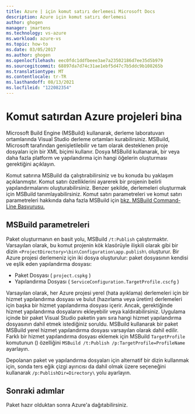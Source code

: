 ```yaml
---
title: Azure | için komut satırı derlemesi Microsoft Docs
description: Azure için komut satırı derlemesi
author: ghogen
manager: jmartens
ms.technology: vs-azure
ms.workload: azure-vs
ms.topic: how-to
ms.date: 03/05/2017
ms.author: ghogen
ms.openlocfilehash: eec0fdc1ddfbeee3ae7a23502186d7ee35d5b979
ms.sourcegitcommit: 68897da7d74c31ae1ebf5d47c7b5ddc9b108265b
ms.translationtype: MT
ms.contentlocale: tr-TR
ms.lasthandoff: 08/13/2021
ms.locfileid: "122082354"
---
```

# <a name="building-azure-projects-from-the-command-line"></a>Komut satırdan Azure projeleri bina
Microsoft Build Engine (MSBuild) kullanarak, derleme laboratuvarı ortamlarında Visual Studio derleme ortamları kurabilirsiniz. MSBuild, Microsoft tarafından genişletilebilir ve tam olarak desteklenen proje dosyaları için bir XML biçimi kullanır. Dosya MSBuild kullanarak, bir veya daha fazla platform ve yapılandırma için hangi öğelerin oluşturması gerektiğini açıklayın.

Komut satırına MSBuild da çalıştırabilirsiniz ve bu konuda bu yaklaşım açıklanmıştır. Komut satırı özelliklerini ayarerek bir projenin belirli yapılandırmalarını oluşturabilirsiniz. Benzer şekilde, derlemeleri oluşturmak için MSBuild tanımlayabilirsiniz. Komut satırı parametreleri ve komut satırı parametreleri hakkında daha fazla MSBuild için [bkz. MSBuild Command-Line Başvurusu.](../msbuild/msbuild-command-line-reference.md)

## <a name="msbuild-parameters"></a>MSBuild parametreleri
Paket oluşturmanın en basit yolu, MSBuild `/t:Publish` çalıştırmaktır. Varsayılan olarak, bu komut projenin kök klasörüyle ilişkili olarak gibi bir dizin `<ProjectDirectory>\bin\Configuration\app.publish\` oluşturur. Bir Azure projesi derlemeniz için iki dosya oluşturulur: paket dosyasının kendisi ve eşlik eden yapılandırma dosyası:

* Paket Dosyası ( `project.cspkg` )
* Yapılandırma Dosyası ( `ServiceConfiguration.TargetProfile.cscfg` )

Varsayılan olarak, her Azure projesi yerel (hata ayıklama) derlemeleri için bir hizmet yapılandırma dosyası ve bulut (hazırlama veya üretim) derlemeleri için başka bir hizmet yapılandırma dosyası içerir. Ancak, gerektiğinde hizmet yapılandırma dosyalarını ekleyebilir veya kaldırabilirsiniz. Uygulama içinde bir paket Visual Studio paketin yanı sıra hangi hizmet yapılandırma dosyasının dahil etmek istediğiniz soruldu. MSBuild kullanarak bir paket MSBuild yerel hizmet yapılandırma dosyası varsayılan olarak dahil edilir. Farklı bir hizmet yapılandırma dosyası eklemek için MSBuild `TargetProfile` komutunun () özelliğini `MSBuild /t:Publish /p:TargetProfile=ProfileName` ayarlayın.

Depolanan paket ve yapılandırma dosyaları için alternatif bir dizin kullanmak için, sonda ters eğik çizgi ayırıcısı da dahil olmak üzere seçeneğini kullanarak `/p:PublishDir=Directory\` yolu ayarlayın.

## <a name="next-steps"></a>Sonraki adımlar
Paket hazır olduktan sonra Azure'a dağıtabilirsiniz.
